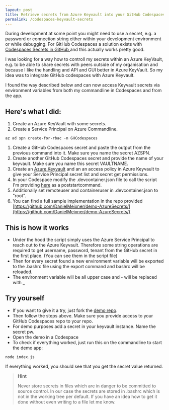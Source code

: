 ```yaml
---
layout: post
title: Retrieve secrets from Azure Keyvault into your GitHub Codespaces
permalink: /codespaces-keyvault-secrets
---
```

During development at some point you might need to use a secret, e.g. a password or connection string either within your development environment or while debugging. For GitHub Codespaces a solution exists with [Codespaces Secrets in GitHub ](https://docs.github.com/en/codespaces/managing-codespaces-for-your-organization/managing-encrypted-secrets-for-your-repository-and-organization-for-codespaces) and this actually works pretty good. 

I was looking for a way how to controll my  secrets within an Azure KeyVault, e.g.  to be able to share  secrets with peers outside of my organisation and because I like the handling and API and GUI better in Azure KeyVault. So my idea was to integrate GitHub codespaces with Azure Keyvault.

I found the way described below and can now access Keyvault secrets via environment variables from both my commandline in Codespaces and from the app.

## Here's what I did:

1. Create an Azure KeyVault with some secrets.
1. Create a Service Principal on Azure Commandline.
```
az ad spn create-for-rbac -n GHCodespaces
```
1. Create a GitHub Codespaces secret and paste the output from the previous command into it. Make sure you name the secret AZSPN.
1. Create another GitHub Codespaces secret and provide the name of your keyvault. Make sure you name this secret VAULTNAME.
1. Create an [Azure Keyvault](https://docs.microsoft.com/en-us/azure/key-vault/general/quick-create-portal) and an an access policy in Azure Keyvault to give your Service Principal secret list and secret get permissions.
1. In your Codespace modify the .devcontainer.json file to call the script I'm providing [here](https://github.com/DanielMeixner/demo-AzureSecrets/blob/main/.devcontainer/readSecretsFromKeyVaultToEnv.sh) as a poststartcommand.
1. Additionally set remoteuser and containeruser in .devcontainer.json to "root".
1. You can find a full sample implementation in the repo provided [https://github.com/DanielMeixner/demo-AzureSecrets/](https://github.com/DanielMeixner/demo-AzureSecrets/)

## This is how it works
- Under the hood the script simply uses the Azure Service Principal to reach out to the Azure Keyvault. Therefore some string operations are required to get username, password, tenant from the GitHub secret in the first place. (You can see them in the script file)
- Then for every secret found a new environment variable will be exported to the .bashrc file using the export command and bashrc will be reloaded.
- The environment variable will be all upper case and - will be replaced with _

## Try yourself
- If you want to give it a try, just fork the [demo repo](https://github.com/DanielMeixner/demo-AzureSecrets/).
- Then follow the steps above. Make sure you provide access to your GitHub Codespaces repo to your repo.
- For demo purposes add a secret in your keyvault instance. Name the secret pw.
- Open the demo in a Codespace
- To check if everything worked, just run this on the commandline to start the demo app:
```
node index.js
```
If everything worked, you should see that you get the secret value returned.

> **Hint**
>
>  Never store secrets in files which are in danger to be committed to source control. In our case the secrets are stored in .bashrc which is not in the working tree per default. If you have an idea how to get it done without even writing to a file let me know. 





